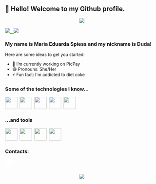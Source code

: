 ## 👋 Hello! Welcome to my Github profile.
<p align="center">
    <img src="https://github.com/MariaEduardaSpiess/MariaEduardaSpiess/blob/output/github-contribution-grid-snake.svg">
</p>

<a href="https://github.com/MariaEduardaSpiess">
  <img height="180em" src="https://github-readme-stats.vercel.app/api/top-langs/?username=MariaEduardaSpiess&layout=compact&langs_count=7&theme=dracula"/>&nbsp;&nbsp;
  <img height="180em" src="https://github-readme-stats.vercel.app/api?username=MariaEduardaSpiess&show_icons=true&theme=dracula&include_all_commits=true&count_private=true"/>
</a>

### My name is Maria Eduarda Spiess and my nickname is Duda!

Here are some ideas to get you started:
- 🔭 I’m currently working on PicPay
- 😄 Pronouns: She/Her
- ⚡ Fun fact: I'm addicted to diet coke

### Some of the technologies I know...
<img src="https://cdn.jsdelivr.net/gh/devicons/devicon/icons/go/go-original.svg" width="40" height="40"/>&nbsp;&nbsp;<img src="https://cdn.jsdelivr.net/gh/devicons/devicon/icons/amazonwebservices/amazonwebservices-original.svg" width="40" height="40"/>&nbsp;&nbsp;<img src="https://cdn.jsdelivr.net/gh/devicons/devicon/icons/kubernetes/kubernetes-plain.svg" width="40" height="40"/>&nbsp;&nbsp;<img src="https://cdn.jsdelivr.net/gh/devicons/devicon/icons/docker/docker-plain-wordmark.svg" width="40" height="40"/>&nbsp;&nbsp;<img src="https://cdn.jsdelivr.net/gh/devicons/devicon/icons/postgresql/postgresql-original.svg" width="40" height="40"/>

### ...and tools
<img src="https://cdn.jsdelivr.net/gh/devicons/devicon/icons/grafana/grafana-original.svg" width="40" height="40"/>&nbsp;&nbsp;<img src="https://cdn.jsdelivr.net/gh/devicons/devicon/icons/intellij/intellij-original.svg" width="40" height="40"/>&nbsp;&nbsp;<img src="https://cdn.jsdelivr.net/gh/devicons/devicon/icons/slack/slack-original.svg" width="40" height="40"/>&nbsp;&nbsp;<img src="https://cdn.jsdelivr.net/gh/devicons/devicon/icons/vscode/vscode-original.svg" width="40" height="40"/>

### Contacts:
<a href="https://www.linkedin.com/in/maria-eduarda-spiess" target="_blank"><img align="left" alt="LinkedIn" width="22px" src="https://github.com/Aakarsh-B/trying-repos/blob/master/linkedin.svg" />

<br>
<br>
<p align="center">
    <img src="https://i.pinimg.com/originals/95/de/8b/95de8bbb25578bbed4b7422dd075db6a.jpg" width="700">
</p>
